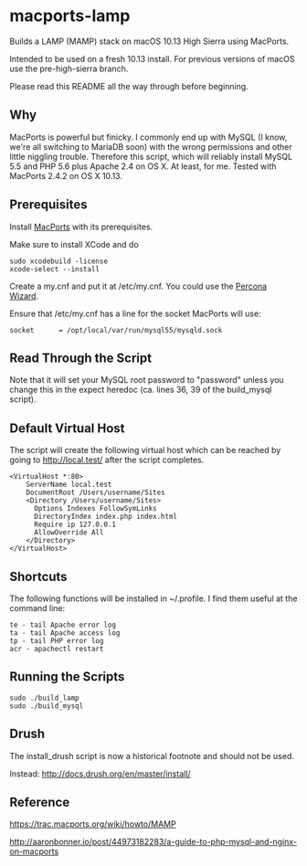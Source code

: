 macports-lamp
=============

Builds a LAMP (MAMP) stack on macOS 10.13 High Sierra using MacPorts.

Intended to be used on a fresh 10.13 install. For previous versions of macOS
use the pre-high-sierra branch.

Please read this README all the way through before beginning.

Why
---
MacPorts is powerful but finicky. I commonly end up with MySQL (I know, we're
all switching to MariaDB soon) with the wrong permissions and other little
niggling trouble. Therefore this script, which will reliably install MySQL 5.5
and PHP 5.6 plus Apache 2.4 on OS X. At least, for me. Tested with MacPorts 
2.4.2 on OS X 10.13.

Prerequisites
-------------

Install [MacPorts](http://www.macports.org/install.php) with its prerequisites.

Make sure to install XCode and do

```
sudo xcodebuild -license
xcode-select --install
```

Create a my.cnf and put it at /etc/my.cnf. You could use the [Percona Wizard](https://tools.percona.com/wizard).

Ensure that /etc/my.cnf has a line for the socket MacPorts will use:

```
socket		= /opt/local/var/run/mysql55/mysqld.sock
```

Read Through the Script
-----------------------

Note that it will set your MySQL root password to "password" unless you
change this in the expect heredoc (ca. lines 36, 39 of the build_mysql script).

Default Virtual Host
--------------------

The script will create the following virtual host which can be reached by
going to http://local.test/ after the script completes.

```
<VirtualHost *:80>
    ServerName local.test
    DocumentRoot /Users/username/Sites
    <Directory /Users/username/Sites>
      Options Indexes FollowSymLinks
      DirectoryIndex index.php index.html
      Require ip 127.0.0.1
      AllowOverride All
    </Directory>
</VirtualHost>
```

Shortcuts
---------

The following functions will be installed in ~/.profile. I find them useful
at the command line:

```
te - tail Apache error log
ta - tail Apache access log
tp - tail PHP error log
acr - apachectl restart
```

Running the Scripts
-------------------

```
sudo ./build_lamp
sudo ./build_mysql
```

Drush
-----

The install_drush script is now a historical footnote and should not be used.

Instead: http://docs.drush.org/en/master/install/

Reference
---------
https://trac.macports.org/wiki/howto/MAMP

http://aaronbonner.io/post/44973182283/a-guide-to-php-mysql-and-nginx-on-macports

